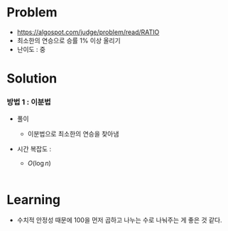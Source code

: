 # Problem
* https://algospot.com/judge/problem/read/RATIO
* 최소한의 연승으로 승률 1% 이상 올리기
* 난이도 : 중

# Solution

### 방법 1 : 이분법
* 풀이
  * 이분법으로 최소한의 연승을 찾아냄

* 시간 복잡도 :
  * $O(\log n)$
<br></br>

# Learning
* 수치적 안정성 때문에 100을 먼저 곱하고 나누는 수로 나눠주는 게 좋은 것 같다.

